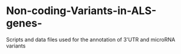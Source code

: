 # Non-coding-Variants-in-ALS-genes-
Scripts and data files used for the annotation of  3'UTR and microRNA variants
